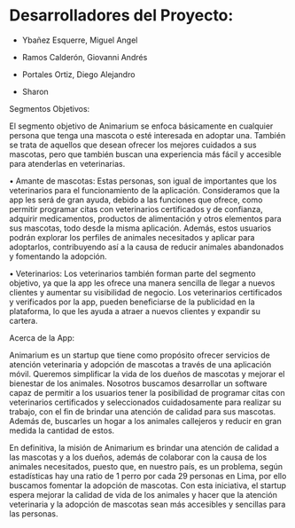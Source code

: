 # Desarrolladores del Proyecto:

- Ybañez Esquerre, Miguel Angel

- Ramos Calderón, Giovanni Andrés

- Portales Ortiz, Diego Alejandro 

- Sharon

Segmentos Objetivos:

El segmento objetivo de Animarium se enfoca básicamente en cualquier persona que tenga una mascota o esté interesada en adoptar una. También se trata de aquellos que desean ofrecer los mejores cuidados a sus mascotas, pero que también buscan una experiencia más fácil y accesible para atenderlas en veterinarias. 

•	Amante de mascotas: Estas personas, son igual de importantes que los veterinarios para el funcionamiento de la aplicación. Consideramos que la app les será de gran ayuda, debido a las funciones que ofrece, como permitir programar citas con veterinarios certificados y de confianza, adquirir medicamentos, productos de alimentación y otros elementos para sus mascotas, todo desde la misma aplicación. Además, estos usuarios podrán explorar los perfiles de animales necesitados y aplicar para adoptarlos, contribuyendo así a la causa de reducir animales abandonados y fomentando la adopción.


•	Veterinarios: Los veterinarios también forman parte del segmento objetivo, ya que la app les ofrece una manera sencilla de llegar a nuevos clientes y aumentar su visibilidad de negocio. Los veterinarios certificados y verificados por la app, pueden beneficiarse de la publicidad en la plataforma, lo que les ayuda a atraer a nuevos clientes y expandir su cartera.


  
Acerca de la App:


Animarium es un startup que tiene como propósito ofrecer servicios de atención veterinaria y adopción de mascotas a través de una aplicación móvil. Queremos simplificar la vida de los dueños de mascotas y mejorar el bienestar de los animales. Nosotros buscamos desarrollar un software capaz de permitir a los usuarios tener la posibilidad de programar citas con veterinarios certificados y seleccionados cuidadosamente para realizar su trabajo, con el fin de brindar una atención de calidad para sus mascotas. Además de, buscarles un hogar a los animales callejeros y reducir en gran medida la cantidad de estos.

En definitiva, la misión de Animarium es brindar una atención de calidad a las mascotas y a los dueños, además de colaborar con la causa de los animales necesitados, puesto que, en nuestro país, es un problema, según estadísticas hay una ratio de 1 perro por cada 29 personas en Lima, por ello buscamos fomentar la adopción de mascotas. Con esta iniciativa, el startup espera mejorar la calidad de vida de los animales y hacer que la atención veterinaria y la adopción de mascotas sean más accesibles y sencillas para las personas.
